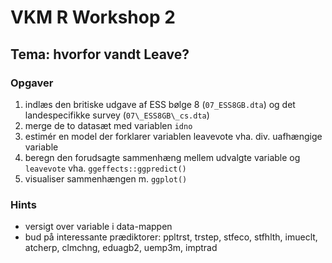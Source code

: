 # VKM R Workshop 2

## Tema: hvorfor vandt Leave?

### Opgaver

1. indlæs den britiske udgave af ESS bølge 8 (`07_ESS8GB.dta`) og det landespecifikke survey (`07\_ESS8GB\_cs.dta`)
1. merge de to datasæt med variablen `idno`
1. estimér en model der forklarer variablen leavevote vha. div. uafhængige variable
1. beregn den forudsagte sammenhæng mellem udvalgte variable og `leavevote` vha. `ggeffects::ggpredict()`
1. visualiser sammenhængen m. `ggplot()`

### Hints

- versigt over variable i data-mappen
- bud på interessante prædiktorer: ppltrst, trstep, stfeco, stfhlth, imueclt, atcherp, clmchng, eduagb2, uemp3m, imptrad
